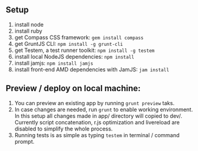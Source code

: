 ## Setup


1. install node
2. install ruby
3. get Compass CSS framework: `gem install compass`
4. get GruntJS CLI: `npm install -g grunt-cli`
5. get Testem, a test runner toolkit: `npm install -g testem` 
7. install local NodeJS dependencies: `npm install`
8. install jamjs: `npm install jamjs`
9. install front-end AMD dependencies with JamJS: `jam install`

## Preview / deploy on local machine:

1. You can preview an existing app by running `grunt preview` taks.
2. In case changes are needed, run `grunt` to enable working environment. In this setup all changes made in app/ directory will copied to dev/. Currently script concatenation, r.js optimization and livereload are disabled to simplify the whole process.
3. Running tests is as simple as typing `testem` in terminal / command prompt.

